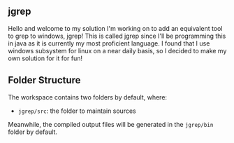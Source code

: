 ## jgrep

Hello and welcome to my solution I'm working on to add an equivalent tool to grep to windows, jgrep! This is called jgrep since I'll be programming this in java as it is currently my most proficient language. I found that I use windows subsystem for linux on a near daily basis, so I decided to make my own solution for it for fun!

## Folder Structure

The workspace contains two folders by default, where:

- `jgrep/src`: the folder to maintain sources

Meanwhile, the compiled output files will be generated in the `jgrep/bin` folder by default.
